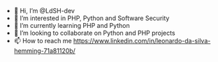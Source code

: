 - 👋 Hi, I’m @LdSH-dev
- 👀 I’m interested in PHP, Python and Software Security
- 🌱 I’m currently learning PHP and Python 
- 💞️ I’m looking to collaborate on Python and PHP projects
- 📫 How to reach me https://www.linkedin.com/in/leonardo-da-silva-hemming-71a81120b/

